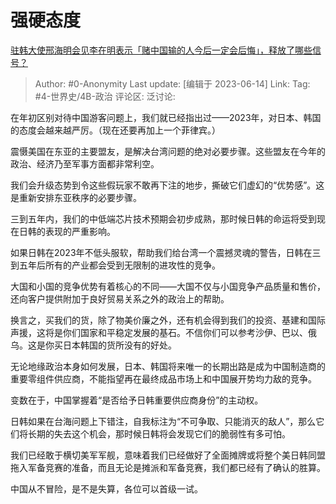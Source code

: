 # 强硬态度
[驻韩大使邢海明会见李在明表示「赌中国输的人今后一定会后悔」，释放了哪些信号？](https://www.zhihu.com/question/605753000/answer/3072095916)

> Author: #0-Anonymity
> Last update: [编辑于 2023-06-14]
> Link:
> Tag: #4-世界史/4B-政治
> 评论区:
> 泛讨论:

在年初区别对待中国游客问题上，我们就已经指出过——2023年，对日本、韩国的态度会越来越严厉。（现在还要再加上一个菲律宾。）

震慑美国在东亚的主要盟友，是解决台湾问题的绝对必要步骤。这些盟友在今年的政治、经济乃至军事方面都非常利空。

我们会升级态势到令这些假玩家不敢再下注的地步，撕破它们虚幻的“优势感”。这是重新安排东亚秩序的必要步骤。

三到五年内，我们的中低端芯片技术预期会初步成熟，那时候日韩的命运将受到现在日韩的表现的严重影响。

如果日韩在2023年不低头服软，帮助我们给台湾一个震撼灵魂的警告，日韩在三到五年后所有的产业都会受到无限制的进攻性的竞争。

大国和小国的竞争优势有着核心的不同——大国不仅与小国竞争产品质量和售价，还向客户提供附加于良好贸易关系之外的政治上的帮助。

换言之，买我们的货，除了物美价廉之外，还有机会得到我们的投资、基建和国际声援，这将是你们国家和平稳定发展的基石。不信你们可以参考沙伊、巴以、俄乌。这是你买日本韩国的货所没有的好处。

无论地缘政治本身如何发展，日本、韩国将来唯一的长期出路是成为中国制造商的重要零组件供应商，不能指望再在最终成品市场上和中国展开势均力敌的竞争。

变数在于，中国掌握着“是否给予日韩重要供应商身份”的主动权。

日韩如果在台海问题上下错注，自我标注为“不可争取、只能消灭的敌人”，那么它们将长期的失去这个机会，那时候日韩将会发现它们的脆弱性有多可怕。

我们已经敢于横切美军军舰，意味着我们已经做好了全面摊牌或将整个美日韩同盟拖入军备竞赛的准备，而且无论是摊派和军备竞赛，我们都已经有了确认的胜算。

中国从不冒险，是不是失算，各位可以首级一试。
